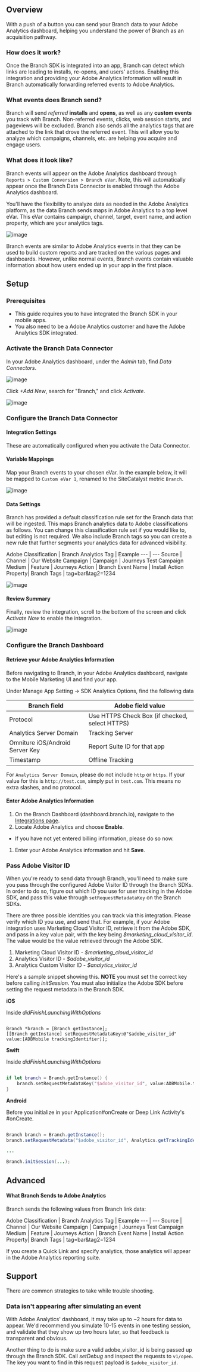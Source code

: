 ## Overview

With a push of a button you can send your Branch data to your Adobe Analytics dashboard, helping you understand the power of Branch as an acquisition pathway.

### How does it work?

Once the Branch SDK is integrated into an app, Branch can detect which links are leading to installs, re-opens, and users' actions. Enabling this integration and providing your Adobe Analytics Information will result in Branch automatically forwarding referred events to Adobe Analytics.

### What events does Branch send?

Branch will send *referred* **installs** and **opens**, as well as any **custom events** you track with Branch. Non-referred events, clicks, web session starts, and pageviews will be excluded. Branch also sends all the analytics tags that are attached to the link that drove the referred event. This will allow you to analyze which campaigns, channels, etc. are helping you acquire and engage users.

### What does it look like?

Branch events will appear on the Adobe Analytics dashboard through `Reports > Custom Conversion > Branch eVar`. Note, this will automatically appear once the Branch Data Connector is enabled through the Adobe Analytics dashboard.

You'll have the flexibility to analyze data as needed in the Adobe Analytics platform, as the data Branch sends maps in Adobe Analytics to a top level eVar. This eVar contains campaign, channel, target, event name, and action property, which are your analytics tags.

![image](/img/pages/integrations/adobe-analytics/adobe-analytics-conversion.png)

Branch events are similar to Adobe Analytics events in that they can be used to build custom reports and are tracked on the various pages and dashboards. However, unlike normal events, Branch events contain valuable information about how users ended up in your app in the first place.

## Setup

### Prerequisites

- This guide requires you to have integrated the Branch SDK in your mobile apps.
- You also need to be a Adobe Analytics customer and have the Adobe Analytics SDK integrated.

### Activate the Branch Data Connector

In your Adobe Analytics dashboard, under the *Admin* tab, find *Data Connectors*.

![image](/img/pages/integrations/adobe-analytics/select-data-connectors.png)

Click *+Add New*, search for "Branch," and click *Activate*.

![image](/img/pages/integrations/adobe-analytics/activate-connector.png)

### Configure the Branch Data Connector

#### Integration Settings

These are automatically configured when you activate the Data Connector.

#### Variable Mappings

Map your Branch events to your chosen eVar. In the example below, it will be mapped to `Custom eVar 1`, renamed to the SiteCatalyst metric `Branch`.

![image](/img/pages/integrations/adobe-analytics/variable-mappings.png)

#### Data Settings

Branch has provided a default classification rule set for the Branch data that will be ingested. This maps Branch analytics data to Adobe classifications as follows. You can change this classification rule set if you would like to, but editing is not required. We also include Branch tags so you can create a new rule that further segments your analytics data for advanced visibility.

Adobe Classification | Branch Analytics Tag | Example
--- | ---
Source | Channel | Our Website
Campaign | Campaign | Journeys Test Campaign
Medium | Feature | Journeys
Action | Branch Event Name | Install
Action Property| Branch Tags | tag=bar&tag2=1234

![image](/img/pages/integrations/adobe-analytics/data-settings.png)

#### Review Summary

Finally, review the integration, scroll to the bottom of the screen and click *Activate Now* to enable the integration.

![image](/img/pages/integrations/adobe-analytics/final-activation.png)

### Configure the Branch Dashboard

#### Retrieve your Adobe Analytics Information

Before navigating to Branch, in your Adobe Analytics dashboard, navigate to the Mobile Marketing UI and find your app.

Under Manage App Setting -> SDK Analytics Options, find the following data

Branch field | Adobe field value
--- | ---
Protocol | Use HTTPS Check Box (if checked, select HTTPS)
Analytics Server Domain | Tracking Server
Omniture iOS/Android Server Key | Report Suite ID for that app
Timestamp | Offline Tracking

For `Analytics Server Domain`, please do not include `http` or `https`. If your value for this is `http://test.com`, simply put in `test.com`. This means no extra slashes, and no protocol.

#### Enter Adobe Analytics Information

1. On the Branch Dashboard (dashboard.branch.io), navigate to the [Integrations page](https://dashboard.branch.io/integrations).
1. Locate Adobe Analytics and choose **Enable**.
  * If you have not yet entered billing information, please do so now.
1. Enter your Adobe Analytics information and hit **Save**.

### Pass Adobe Visitor ID

When you're ready to send data through Branch, you'll need to make sure you pass through the configured Adobe Visitor ID through the Branch SDKs. In order to do so, figure out which ID you use for user tracking in the Adobe SDK, and pass this value through `setRequestMetadataKey` on the Branch SDKs.

There are three possible identities you can track via this integration. Please verify which ID you use, and send that. For example, if your Adobe integration uses Marketing Cloud Visitor ID, retrieve it from the Adobe SDK, and pass in a key value pair, with the key being *$marketing_cloud_visitor_id*. The value would be the value retrieved through the Adobe SDK.

1. Marketing Cloud Visitor ID - *$marketing_cloud_visitor_id*
2. Analytics Visitor ID - *$adobe_visitor_id*
3. Analytics Custom Visitor ID - *$analytics_visitor_id*

Here's a sample snippet showing this. **NOTE** you must set the correct key before calling *initSession*. You must also initialize the Adobe SDK before setting the request metadata in the Branch SDK.

**iOS**

Inside *didFinishLaunchingWithOptions*

```objc

Branch *branch = [Branch getInstance];
[[Branch getInstance] setRequestMetadataKey:@"$adobe_visitor_id" value:[ADBMobile trackingIdentifier]];
```

**Swift**

Inside *didFinishLaunchingWithOptions*

```swift

if let branch = Branch.getInstance() {
    branch.setRequestMetadataKey("$adobe_visitor_id", value:ADBMobile.trackingIdentifier() as NSObject!);
}
```

**Android**

Before you initialize in your Application#onCreate or Deep Link Activity's #onCreate.

```java

Branch branch = Branch.getInstance();
branch.setRequestMetadata("$adobe_visitor_id", Analytics.getTrackingIdentifier());

...

Branch.initSession(...);
```

## Advanced

#### What Branch Sends to Adobe Analytics

Branch sends the following values from Branch link data:

Adobe Classification | Branch Analytics Tag | Example
--- | ---
Source | Channel | Our Website
Campaign | Campaign | Journeys Test Campaign
Medium | Feature | Journeys
Action | Branch Event Name | Install
Action Property| Branch Tags | tag=bar&tag2=1234

If you create a Quick Link and specify analytics, those analytics will appear in the Adobe Analytics reporting suite.

## Support

There are common strategies to take while trouble shooting.

### Data isn't appearing after simulating an event

With Adobe Analytics' dashboard, it may take up to ~2 hours for data to appear. We'd recommend you simulate 10-15 events in one testing session, and validate that they show up two hours later, so that feedback is transparent and obvious.

Another thing to do is make sure a valid adobe_visitor_id is being passed up through the Branch SDK. Call *setDebug* and inspect the requests to `v1/open`. The key you want to find in this request payload is `$adobe_visitor_id`.
